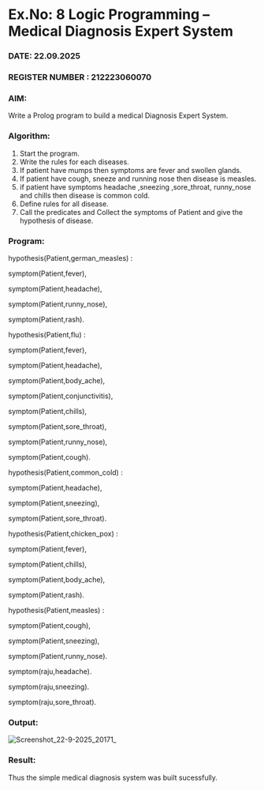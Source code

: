 # Ex.No: 8  Logic Programming –  Medical Diagnosis Expert System
### DATE:  22.09.2025                                                                          
### REGISTER NUMBER : 212223060070
### AIM: 
Write a Prolog program to build a medical Diagnosis Expert System.
###  Algorithm:
1. Start the program.
2. Write the rules for each diseases.
3. If patient have mumps then symptoms are fever and swollen glands.
4. If patient have cough, sneeze and running nose then disease is measles.
5. if patient have symptoms headache ,sneezing ,sore_throat, runny_nose and  chills then disease is common cold.
6. Define rules for all disease.
7. Call the predicates and Collect the symptoms of Patient and give the hypothesis of disease.
        

### Program:

 hypothesis(Patient,german_measles) :
 
symptom(Patient,fever),

 symptom(Patient,headache),
 
 symptom(Patient,runny_nose),
 
 symptom(Patient,rash).
 
 hypothesis(Patient,flu) :
 
symptom(Patient,fever),

 symptom(Patient,headache),
 
 symptom(Patient,body_ache),
 
 symptom(Patient,conjunctivitis),
 
 symptom(Patient,chills),
 
 symptom(Patient,sore_throat),
 
 symptom(Patient,runny_nose),
 
 symptom(Patient,cough).
 
 hypothesis(Patient,common_cold) :
 
symptom(Patient,headache),

 symptom(Patient,sneezing),
 
 symptom(Patient,sore_throat).
 
 hypothesis(Patient,chicken_pox) :
 
symptom(Patient,fever),

 symptom(Patient,chills),
 
 symptom(Patient,body_ache),
 
 symptom(Patient,rash).
 
 hypothesis(Patient,measles) :
 
symptom(Patient,cough),

 symptom(Patient,sneezing),
 
symptom(Patient,runny_nose).

 symptom(raju,headache).
 
 symptom(raju,sneezing).
 
 symptom(raju,sore_throat).


### Output:

![Screenshot_22-9-2025_20171_](https://github.com/user-attachments/assets/4580414d-185e-43cf-8fca-3300cfa6e542)


### Result:
Thus the simple medical diagnosis system was built sucessfully.

